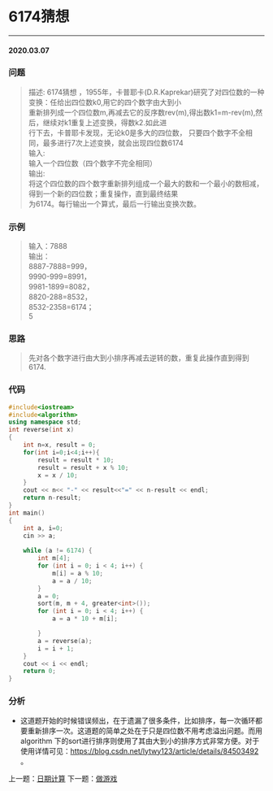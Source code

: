 # 6174猜想
***
#### 2020.03.07

### 问题
>描述:
6174猜想 ，1955年，卡普耶卡(D.R.Kaprekar)研究了对四位数的一种变换：任给出四位数k0,用它的四个数字由大到小    
重新排列成一个四位数m,再减去它的反序数rev(m),得出数k1=m-rev(m),然后，继续对k1重复上述变换，得数k2.如此进                  
行下去，卡普耶卡发现，无论k0是多大的四位数， 只要四个数字不全相同，最多进行7次上述变换，就会出现四位数6174                   
输入:                              
输入一个四位数（四个数字不完全相同）                                                             
输出:                      
将这个四位数的四个数字重新排列组成一个最大的数和一个最小的数相减，得到一个新的四位数；重复操作，直到最终结果                   
为6174。每行输出一个算式，最后一行输出变换次数。         

### 示例
>输入：7888            
输出：                   
8887-7888=999，              
9990-999=8991，               
9981-1899=8082，             
8820-288=8532，             
8532-2358=6174；             
5                                      

### 思路
>先对各个数字进行由大到小排序再减去逆转的数，重复此操作直到得到6174.                           

### 代码
```c++
#include<iostream>
#include<algorithm>
using namespace std;
int reverse(int x)
{
    int n=x, result = 0;
    for(int i=0;i<4;i++){
        result = result * 10;
        result = result + x % 10;
        x = x / 10;
    }
    cout << n<< "-" << result<<"=" << n-result << endl;
    return n-result;
}
int main()
{
	int a, i=0;
	cin >> a;
    
	while (a != 6174) {
        int m[4];
        for (int i = 0; i < 4; i++) {
            m[i] = a % 10;
            a = a / 10;
        }
        a = 0;
        sort(m, m + 4, greater<int>());
        for (int i = 0; i < 4; i++) {
            a = a * 10 + m[i];

        }
        a = reverse(a);
        i = i + 1;
    }
    cout << i << endl;
    return 0;
}
```
### 分析
 - 这道题开始的时候错误频出，在于遗漏了很多条件，比如排序，每一次循环都要重新排序一次。这道题的简单之处在于只是四位数不用考虑溢出问题。而用algorithm
   下的sort进行排序则使用了其由大到小的排序方式非常方便。对于使用详情可见：https://blog.csdn.net/lytwy123/article/details/84503492 。
   
上一题：[日期计算](https://github.com/Lihao-me/College_study/blob/master/CppCourse/001_countDays.md)
下一题：[做游戏](https://github.com/Lihao-me/College_study/blob/master/CppCourse/003_playGames.md)

